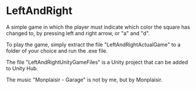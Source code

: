 # LeftAndRight
A simple game in which the player must indicate which color the square has changed to, by pressing left and right arrow, or "a" and "d". 

To play the game, simply extract the file "LeftAndRightActualGame"  to a folder of your choice and run the .exe file.

The file "LeftAndRightUnityGameFiles" is a Unity project that can be added to Unity Hub.

The music "Monplaisir - Garage" is not by me, but by Monplaisir. 
